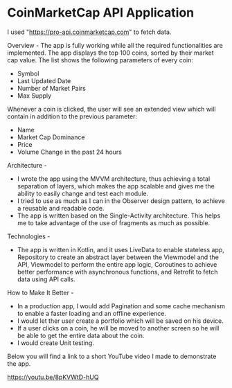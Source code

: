 # CoinMarketCap API Application

I used "https://pro-api.coinmarketcap.com" to fetch data.

Overview -
The app is fully working while all the required functionalities are implemented.
The app displays the top 100 coins, sorted by their market cap value.
The list shows the following parameters of every coin:
- Symbol
- Last Updated Date
- Number of Market Pairs
- Max Supply

Whenever a coin is clicked, the user will see an extended view which will contain in addition to the previous parameter:
- Name
- Market Cap Dominance
- Price
- Volume Change in the past 24 hours

Architecture - 
- I wrote the app using the MVVM architecture, thus achieving a total separation of layers, which makes the app scalable and gives me the ability to easily change and test each module. 
- I tried to use as much as I can in the Observer design pattern, to achieve a reusable and readable code.
- The app is written based on the Single-Activity architecture. This helps me to take advantage of the use of fragments as much as possible.

Technologies - 
- The app is written in Kotlin, and it uses LiveData to enable stateless app, Repository to create an abstract layer between the Viewmodel and the API, Viewmodel to perform the entire app logic, Coroutines to achieve better performance with asynchronous functions, and Retrofit to fetch data using API calls.

How to Make It Better -
- In a production app, I would add Pagination and some cache mechanism to enable a faster loading and an offline experience.
- I would let ther user create a portfolio which will be saved on his device.
- If a user clicks on a coin, he will be moved to another screen so he will be able to get the entire data about the coin.
- I would create Unit testing.


Below you will find a link to a short YouTube video I made to demonstrate the app.

https://youtu.be/8pKVWtD-hUQ
